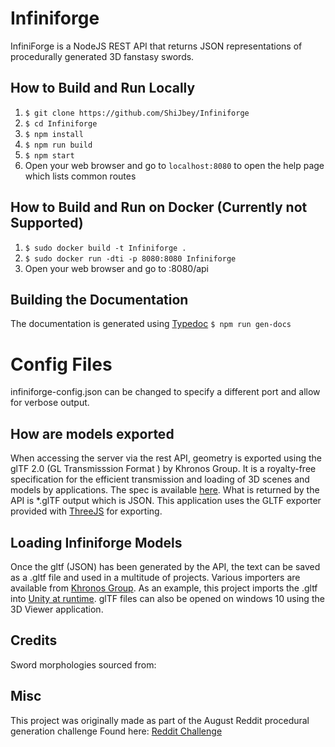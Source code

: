 # Infiniforge

InfiniForge is a NodeJS REST API that returns JSON
representations of procedurally generated 3D fanstasy swords.

## How to Build and Run Locally

1. ```$ git clone https://github.com/ShiJbey/Infiniforge```
2. ```$ cd Infiniforge```
3. ```$ npm install```
4. ```$ npm run build```
5. ```$ npm start```
6. Open your web browser and go to ```localhost:8080``` to open the help page
which lists common routes

## How to Build and Run on Docker (Currently not Supported)

1. ```$ sudo docker build -t Infiniforge .```
2. ```$ sudo docker run -dti -p 8080:8080 Infiniforge```
3. Open your web browser and go to <ip of Docker Containter>:8080/api

## Building the Documentation

The documentation is generated using [Typedoc](https://typedoc.org)
 ```$ npm run gen-docs```

# Config Files

infiniforge-config.json can be changed to specify a different port and allow for verbose output.

## How are models exported

When accessing the server via the rest API, geometry is exported using the
glTF 2.0 (GL Transmisssion Format ) by Khronos Group. It is a royalty-free
specification for the efficient transmission and loading of 3D scenes and
models by applications. The spec is available [here](https://www.khronos.org/gltf/ "glTF Overview").
What is returned by the API is *.glTF  output which is JSON. This
application uses the GLTF exporter provided with [ThreeJS](https://threejs.org/docs/#examples/exporters/GLTFExporter) for exporting.

## Loading Infiniforge Models

Once the gltf (JSON) has been generated by the API, the text can be saved as a
.gltf file and used in a multitude of projects. Various importers are
available from [Khronos Group](https://www.khronos.org/gltf/). As an example, this project
imports the .gltf into [Unity at runtime](https://github.com/KhronosGroup/UnityGLTF).
glTF files can also be opened on windows 10 using the 3D Viewer application.

## Credits

Sword morphologies sourced from: [](https://en.wikipedia.org/wiki/Longsword)

## Misc

This project was originally made as part of the August Reddit procedural generation challenge
Found here: [Reddit Challenge](https://www.reddit.com/r/proceduralgeneration/comments/4wubjy/monthly_challenge_9_august_2016_procedural_weapons/)
